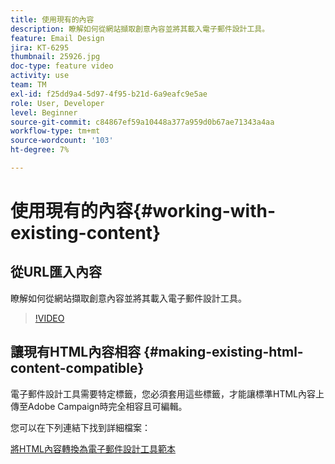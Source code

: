 ```yaml
---
title: 使用現有的內容
description: 瞭解如何從網站擷取創意內容並將其載入電子郵件設計工具。
feature: Email Design
jira: KT-6295
thumbnail: 25926.jpg
doc-type: feature video
activity: use
team: TM
exl-id: f25dd9a4-5d97-4f95-b21d-6a9eafc9e5ae
role: User, Developer
level: Beginner
source-git-commit: c84867ef59a10448a377a959d0b67ae71343a4aa
workflow-type: tm+mt
source-wordcount: '103'
ht-degree: 7%

---
```


# 使用現有的內容{#working-with-existing-content}

## 從URL匯入內容

瞭解如何從網站擷取創意內容並將其載入電子郵件設計工具。

>[!VIDEO](https://video.tv.adobe.com/v/25926?quality=12&learn=on)

## 讓現有HTML內容相容 {#making-existing-html-content-compatible}

電子郵件設計工具需要特定標籤，您必須套用這些標籤，才能讓標準HTML內容上傳至Adobe Campaign時完全相容且可編輯。

您可以在下列連結下找到詳細檔案：

[將HTML內容轉換為電子郵件設計工具範本](https://experienceleague.adobe.com/docs/campaign-standard/using/designing-content/building-email-content/using-existing-content.html?lang=en)
